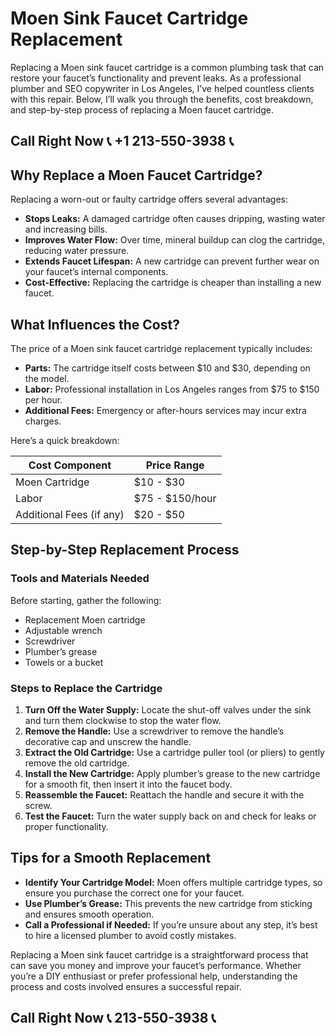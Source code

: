 # Moen Sink Faucet Cartridge Replacement

Replacing a Moen sink faucet cartridge is a common plumbing task that can restore your faucet’s functionality and prevent leaks. As a professional plumber and SEO copywriter in Los Angeles, I’ve helped countless clients with this repair. Below, I’ll walk you through the benefits, cost breakdown, and step-by-step process of replacing a Moen faucet cartridge.

## Call Right Now 📞 +1 213-550-3938 📞

## Why Replace a Moen Faucet Cartridge?

Replacing a worn-out or faulty cartridge offers several advantages:
- **Stops Leaks:** A damaged cartridge often causes dripping, wasting water and increasing bills.
- **Improves Water Flow:** Over time, mineral buildup can clog the cartridge, reducing water pressure.
- **Extends Faucet Lifespan:** A new cartridge can prevent further wear on your faucet’s internal components.
- **Cost-Effective:** Replacing the cartridge is cheaper than installing a new faucet.

## What Influences the Cost?

The price of a Moen sink faucet cartridge replacement typically includes:
- **Parts:** The cartridge itself costs between $10 and $30, depending on the model.
- **Labor:** Professional installation in Los Angeles ranges from $75 to $150 per hour.
- **Additional Fees:** Emergency or after-hours services may incur extra charges.

Here’s a quick breakdown:

| **Cost Component**       | **Price Range**       |
|---------------------------|-----------------------|
| Moen Cartridge            | $10 - $30            |
| Labor                     | $75 - $150/hour      |
| Additional Fees (if any)  | $20 - $50            |

## Step-by-Step Replacement Process

### Tools and Materials Needed
Before starting, gather the following:
- Replacement Moen cartridge
- Adjustable wrench
- Screwdriver
- Plumber’s grease
- Towels or a bucket

### Steps to Replace the Cartridge
1. **Turn Off the Water Supply:** Locate the shut-off valves under the sink and turn them clockwise to stop the water flow.
2. **Remove the Handle:** Use a screwdriver to remove the handle’s decorative cap and unscrew the handle.
3. **Extract the Old Cartridge:** Use a cartridge puller tool (or pliers) to gently remove the old cartridge.
4. **Install the New Cartridge:** Apply plumber’s grease to the new cartridge for a smooth fit, then insert it into the faucet body.
5. **Reassemble the Faucet:** Reattach the handle and secure it with the screw.
6. **Test the Faucet:** Turn the water supply back on and check for leaks or proper functionality.

## Tips for a Smooth Replacement
- **Identify Your Cartridge Model:** Moen offers multiple cartridge types, so ensure you purchase the correct one for your faucet.
- **Use Plumber’s Grease:** This prevents the new cartridge from sticking and ensures smooth operation.
- **Call a Professional if Needed:** If you’re unsure about any step, it’s best to hire a licensed plumber to avoid costly mistakes.

Replacing a Moen sink faucet cartridge is a straightforward process that can save you money and improve your faucet’s performance. Whether you’re a DIY enthusiast or prefer professional help, understanding the process and costs involved ensures a successful repair.
## Call Right Now 📞 213-550-3938 📞